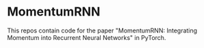 # MomentumRNN
This repos contain code for the paper "MomentumRNN: Integrating Momentum into Recurrent Neural Networks" in PyTorch.
